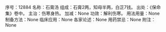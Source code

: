序号：12884
名称：石膏汤
组成：石膏2两，知母半两，白芷7钱。
出处：《保命集》卷中。
主治：伤寒身热。
加减：None
功效：解利伤寒。
用法用量：None
制备方法：None
临床应用：None
各家论述：None
用药禁忌：None
附注：None
